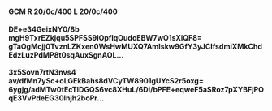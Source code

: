 #### GCM R 20/0c/400 L 20/0c/400
**DE+e34GeixNY0/8b**<br/>**mgH9TxrEZkjqu5SPFSS9iOpflqOudoEBW7wO1sXiQF8=**<br/>**gTaOgMcjj0TvznLZKxen0WsHwMUXQ7AmIskw9GfY3yJCIfsdmiXMkChdEdzLuzPdMP8t0sqAuxSgnAOL...**<br/><br/>
**3x5Sovn7rtN3nvs4**<br/>**av/dfMn7ySc+oLGEkBahs8dVCyTW8901gUYcS2r5oxg=**<br/>**6ygjg/adMTw0tEcTIDGQS6vc8XHuL/6Di/bPFE+eqweF5aSRoz7pXYBFjPOqE3VvPdeEG30Injh2boPr...**